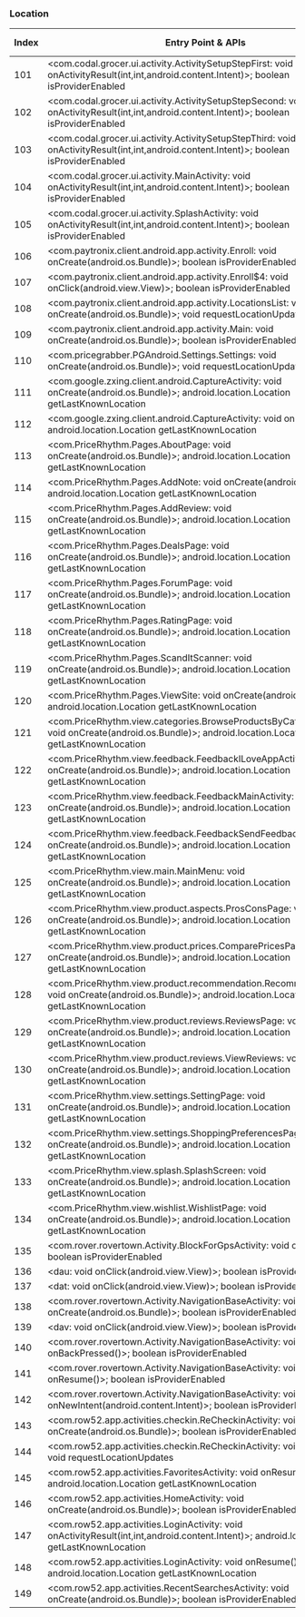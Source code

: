 ### Location
| Index | Entry Point & APIs | Screen shot | Resource id | Label |
| ------------- | ------------- | ------------- |-------------|-------------|
| 101 | <com.codal.grocer.ui.activity.ActivitySetupStepFirst: void onActivityResult(int,int,android.content.Intent)>; boolean isProviderEnabled | ![](C:\Users\hfu\Documents\COSMOS\output\py\Play_win8\Shopping\com.omnicd.grocer\com.codal.grocer.ui.activity.ActivitySetupStepFirst.png) |  | |
| 102 | <com.codal.grocer.ui.activity.ActivitySetupStepSecond: void onActivityResult(int,int,android.content.Intent)>; boolean isProviderEnabled | ![](C:\Users\hfu\Documents\COSMOS\output\py\Play_win8\Shopping\com.omnicd.grocer\com.codal.grocer.ui.activity.ActivitySetupStepSecond.png) |  | |
| 103 | <com.codal.grocer.ui.activity.ActivitySetupStepThird: void onActivityResult(int,int,android.content.Intent)>; boolean isProviderEnabled | ![](C:\Users\hfu\Documents\COSMOS\output\py\Play_win8\Shopping\com.omnicd.grocer\com.codal.grocer.ui.activity.ActivitySetupStepThird.png) |  | |
| 104 | <com.codal.grocer.ui.activity.MainActivity: void onActivityResult(int,int,android.content.Intent)>; boolean isProviderEnabled | ![](C:\Users\hfu\Documents\COSMOS\output\py\Play_win8\Shopping\com.omnicd.grocer\com.codal.grocer.ui.activity.MainActivity.png) |  | |
| 105 | <com.codal.grocer.ui.activity.SplashActivity: void onActivityResult(int,int,android.content.Intent)>; boolean isProviderEnabled | ![](C:\Users\hfu\Documents\COSMOS\output\py\Play_win8\Shopping\com.omnicd.grocer\com.codal.grocer.ui.activity.SplashActivity.png) |  | |
| 106 | <com.paytronix.client.android.app.activity.Enroll: void onCreate(android.os.Bundle)>; boolean isProviderEnabled | ![](C:\Users\hfu\Documents\COSMOS\output\py\Play_win8\Shopping\com.paytronix.client.android.app.cpk\com.paytronix.client.android.app.activity.Enroll.png) |  | |
| 107 | <com.paytronix.client.android.app.activity.Enroll$4: void onClick(android.view.View)>; boolean isProviderEnabled | ![](C:\Users\hfu\Documents\COSMOS\output\py\Play_win8\Shopping\com.paytronix.client.android.app.cpk\com.paytronix.client.android.app.activity.Enroll.png) |  | |
| 108 | <com.paytronix.client.android.app.activity.LocationsList: void onCreate(android.os.Bundle)>; void requestLocationUpdates | ![](C:\Users\hfu\Documents\COSMOS\output\py\Play_win8\Shopping\com.paytronix.client.android.app.cpk\com.paytronix.client.android.app.activity.LocationsList.png) |  | |
| 109 | <com.paytronix.client.android.app.activity.Main: void onCreate(android.os.Bundle)>; boolean isProviderEnabled | ![](C:\Users\hfu\Documents\COSMOS\output\py\Play_win8\Shopping\com.paytronix.client.android.app.cpk\com.paytronix.client.android.app.activity.Main.png) |  | |
| 110 | <com.pricegrabber.PGAndroid.Settings.Settings: void onCreate(android.os.Bundle)>; void requestLocationUpdates | ![](C:\Users\hfu\Documents\COSMOS\output\py\Play_win8\Shopping\com.pricegrabber.PGAndroid\com.pricegrabber.PGAndroid.Settings.Settings.png) |  | |
| 111 | <com.google.zxing.client.android.CaptureActivity: void onCreate(android.os.Bundle)>; android.location.Location getLastKnownLocation | ![](C:\Users\hfu\Documents\COSMOS\output\py\Play_win8\Shopping\com.PriceRhythm\com.google.zxing.client.android.CaptureActivity.png) |  | |
| 112 | <com.google.zxing.client.android.CaptureActivity: void onDestroy()>; android.location.Location getLastKnownLocation | ![](C:\Users\hfu\Documents\COSMOS\output\py\Play_win8\Shopping\com.PriceRhythm\com.google.zxing.client.android.CaptureActivity.png) |  | |
| 113 | <com.PriceRhythm.Pages.AboutPage: void onCreate(android.os.Bundle)>; android.location.Location getLastKnownLocation | ![](C:\Users\hfu\Documents\COSMOS\output\py\Play_win8\Shopping\com.PriceRhythm\com.PriceRhythm.Pages.AboutPage.png) |  | |
| 114 | <com.PriceRhythm.Pages.AddNote: void onCreate(android.os.Bundle)>; android.location.Location getLastKnownLocation | ![](C:\Users\hfu\Documents\COSMOS\output\py\Play_win8\Shopping\com.PriceRhythm\com.PriceRhythm.Pages.AddNote.png) |  | |
| 115 | <com.PriceRhythm.Pages.AddReview: void onCreate(android.os.Bundle)>; android.location.Location getLastKnownLocation | ![](C:\Users\hfu\Documents\COSMOS\output\py\Play_win8\Shopping\com.PriceRhythm\com.PriceRhythm.Pages.AddReview.png) |  | |
| 116 | <com.PriceRhythm.Pages.DealsPage: void onCreate(android.os.Bundle)>; android.location.Location getLastKnownLocation | ![](C:\Users\hfu\Documents\COSMOS\output\py\Play_win8\Shopping\com.PriceRhythm\com.PriceRhythm.Pages.DealsPage.png) |  | |
| 117 | <com.PriceRhythm.Pages.ForumPage: void onCreate(android.os.Bundle)>; android.location.Location getLastKnownLocation | ![](C:\Users\hfu\Documents\COSMOS\output\py\Play_win8\Shopping\com.PriceRhythm\com.PriceRhythm.Pages.ForumPage.png) |  | |
| 118 | <com.PriceRhythm.Pages.RatingPage: void onCreate(android.os.Bundle)>; android.location.Location getLastKnownLocation | ![](C:\Users\hfu\Documents\COSMOS\output\py\Play_win8\Shopping\com.PriceRhythm\com.PriceRhythm.Pages.RatingPage.png) |  | |
| 119 | <com.PriceRhythm.Pages.ScandItScanner: void onCreate(android.os.Bundle)>; android.location.Location getLastKnownLocation | ![](C:\Users\hfu\Documents\COSMOS\output\py\Play_win8\Shopping\com.PriceRhythm\com.PriceRhythm.Pages.ScandItScanner.png) |  | |
| 120 | <com.PriceRhythm.Pages.ViewSite: void onCreate(android.os.Bundle)>; android.location.Location getLastKnownLocation | ![](C:\Users\hfu\Documents\COSMOS\output\py\Play_win8\Shopping\com.PriceRhythm\com.PriceRhythm.Pages.ViewSite.png) |  | |
| 121 | <com.PriceRhythm.view.categories.BrowseProductsByCategoryActivity: void onCreate(android.os.Bundle)>; android.location.Location getLastKnownLocation | ![](C:\Users\hfu\Documents\COSMOS\output\py\Play_win8\Shopping\com.PriceRhythm\com.PriceRhythm.view.categories.BrowseProductsByCategoryActivity.png) |  | |
| 122 | <com.PriceRhythm.view.feedback.FeedbackILoveAppActivity: void onCreate(android.os.Bundle)>; android.location.Location getLastKnownLocation | ![](C:\Users\hfu\Documents\COSMOS\output\py\Play_win8\Shopping\com.PriceRhythm\com.PriceRhythm.view.feedback.FeedbackILoveAppActivity.png) |  | |
| 123 | <com.PriceRhythm.view.feedback.FeedbackMainActivity: void onCreate(android.os.Bundle)>; android.location.Location getLastKnownLocation | ![](C:\Users\hfu\Documents\COSMOS\output\py\Play_win8\Shopping\com.PriceRhythm\com.PriceRhythm.view.feedback.FeedbackMainActivity.png) |  | |
| 124 | <com.PriceRhythm.view.feedback.FeedbackSendFeedbackActivity: void onCreate(android.os.Bundle)>; android.location.Location getLastKnownLocation | ![](C:\Users\hfu\Documents\COSMOS\output\py\Play_win8\Shopping\com.PriceRhythm\com.PriceRhythm.view.feedback.FeedbackSendFeedbackActivity.png) |  | |
| 125 | <com.PriceRhythm.view.main.MainMenu: void onCreate(android.os.Bundle)>; android.location.Location getLastKnownLocation | ![](C:\Users\hfu\Documents\COSMOS\output\py\Play_win8\Shopping\com.PriceRhythm\com.PriceRhythm.view.main.MainMenu.png) |  | |
| 126 | <com.PriceRhythm.view.product.aspects.ProsConsPage: void onCreate(android.os.Bundle)>; android.location.Location getLastKnownLocation | ![](C:\Users\hfu\Documents\COSMOS\output\py\Play_win8\Shopping\com.PriceRhythm\com.PriceRhythm.view.product.aspects.ProsConsPage.png) |  | |
| 127 | <com.PriceRhythm.view.product.prices.ComparePricesPage: void onCreate(android.os.Bundle)>; android.location.Location getLastKnownLocation | ![](C:\Users\hfu\Documents\COSMOS\output\py\Play_win8\Shopping\com.PriceRhythm\com.PriceRhythm.view.product.prices.ComparePricesPage.png) |  | |
| 128 | <com.PriceRhythm.view.product.recommendation.RecommendationPage: void onCreate(android.os.Bundle)>; android.location.Location getLastKnownLocation | ![](C:\Users\hfu\Documents\COSMOS\output\py\Play_win8\Shopping\com.PriceRhythm\com.PriceRhythm.view.product.recommendation.RecommendationPage.png) |  | |
| 129 | <com.PriceRhythm.view.product.reviews.ReviewsPage: void onCreate(android.os.Bundle)>; android.location.Location getLastKnownLocation | ![](C:\Users\hfu\Documents\COSMOS\output\py\Play_win8\Shopping\com.PriceRhythm\com.PriceRhythm.view.product.reviews.ReviewsPage.png) |  | |
| 130 | <com.PriceRhythm.view.product.reviews.ViewReviews: void onCreate(android.os.Bundle)>; android.location.Location getLastKnownLocation | ![](C:\Users\hfu\Documents\COSMOS\output\py\Play_win8\Shopping\com.PriceRhythm\com.PriceRhythm.view.product.reviews.ViewReviews.png) |  | |
| 131 | <com.PriceRhythm.view.settings.SettingPage: void onCreate(android.os.Bundle)>; android.location.Location getLastKnownLocation | ![](C:\Users\hfu\Documents\COSMOS\output\py\Play_win8\Shopping\com.PriceRhythm\com.PriceRhythm.view.settings.SettingPage.png) |  | |
| 132 | <com.PriceRhythm.view.settings.ShoppingPreferencesPage: void onCreate(android.os.Bundle)>; android.location.Location getLastKnownLocation | ![](C:\Users\hfu\Documents\COSMOS\output\py\Play_win8\Shopping\com.PriceRhythm\com.PriceRhythm.view.settings.ShoppingPreferencesPage.png) |  | |
| 133 | <com.PriceRhythm.view.splash.SplashScreen: void onCreate(android.os.Bundle)>; android.location.Location getLastKnownLocation | ![](C:\Users\hfu\Documents\COSMOS\output\py\Play_win8\Shopping\com.PriceRhythm\com.PriceRhythm.view.splash.SplashScreen.png) |  | |
| 134 | <com.PriceRhythm.view.wishlist.WishlistPage: void onCreate(android.os.Bundle)>; android.location.Location getLastKnownLocation | ![](C:\Users\hfu\Documents\COSMOS\output\py\Play_win8\Shopping\com.PriceRhythm\com.PriceRhythm.view.wishlist.WishlistPage.png) |  | |
| 135 | <com.rover.rovertown.Activity.BlockForGpsActivity: void onResume()>; boolean isProviderEnabled | ![](C:\Users\hfu\Documents\COSMOS\output\py\Play_win8\Shopping\com.rover.rovertown\com.rover.rovertown.Activity.BlockForGpsActivity.png) |  | |
| 136 | <dau: void onClick(android.view.View)>; boolean isProviderEnabled | ![](C:\Users\hfu\Documents\COSMOS\output\py\Play_win8\Shopping\com.rover.rovertown\com.rover.rovertown.Activity.NavigationBaseActivity.png) |  | |
| 137 | <dat: void onClick(android.view.View)>; boolean isProviderEnabled | ![](C:\Users\hfu\Documents\COSMOS\output\py\Play_win8\Shopping\com.rover.rovertown\com.rover.rovertown.Activity.NavigationBaseActivity.png) |  | |
| 138 | <com.rover.rovertown.Activity.NavigationBaseActivity: void onCreate(android.os.Bundle)>; boolean isProviderEnabled | ![](C:\Users\hfu\Documents\COSMOS\output\py\Play_win8\Shopping\com.rover.rovertown\com.rover.rovertown.Activity.NavigationBaseActivity.png) |  | |
| 139 | <dav: void onClick(android.view.View)>; boolean isProviderEnabled | ![](C:\Users\hfu\Documents\COSMOS\output\py\Play_win8\Shopping\com.rover.rovertown\com.rover.rovertown.Activity.NavigationBaseActivity.png) |  | |
| 140 | <com.rover.rovertown.Activity.NavigationBaseActivity: void onBackPressed()>; boolean isProviderEnabled | ![](C:\Users\hfu\Documents\COSMOS\output\py\Play_win8\Shopping\com.rover.rovertown\com.rover.rovertown.Activity.NavigationBaseActivity.png) |  | |
| 141 | <com.rover.rovertown.Activity.NavigationBaseActivity: void onResume()>; boolean isProviderEnabled | ![](C:\Users\hfu\Documents\COSMOS\output\py\Play_win8\Shopping\com.rover.rovertown\com.rover.rovertown.Activity.NavigationBaseActivity.png) |  | |
| 142 | <com.rover.rovertown.Activity.NavigationBaseActivity: void onNewIntent(android.content.Intent)>; boolean isProviderEnabled | ![](C:\Users\hfu\Documents\COSMOS\output\py\Play_win8\Shopping\com.rover.rovertown\com.rover.rovertown.Activity.NavigationBaseActivity.png) |  | |
| 143 | <com.row52.app.activities.checkin.ReCheckinActivity: void onCreate(android.os.Bundle)>; boolean isProviderEnabled | ![](C:\Users\hfu\Documents\COSMOS\output\py\Play_win8\Shopping\com.row52.app\com.row52.app.activities.checkin.ReCheckinActivity.png) |  | |
| 144 | <com.row52.app.activities.checkin.ReCheckinActivity: void onStart()>; void requestLocationUpdates | ![](C:\Users\hfu\Documents\COSMOS\output\py\Play_win8\Shopping\com.row52.app\com.row52.app.activities.checkin.ReCheckinActivity.png) |  | |
| 145 | <com.row52.app.activities.FavoritesActivity: void onResume()>; android.location.Location getLastKnownLocation | ![](C:\Users\hfu\Documents\COSMOS\output\py\Play_win8\Shopping\com.row52.app\com.row52.app.activities.FavoritesActivity.png) |  | |
| 146 | <com.row52.app.activities.HomeActivity: void onCreate(android.os.Bundle)>; boolean isProviderEnabled | ![](C:\Users\hfu\Documents\COSMOS\output\py\Play_win8\Shopping\com.row52.app\com.row52.app.activities.HomeActivity.png) |  | |
| 147 | <com.row52.app.activities.LoginActivity: void onActivityResult(int,int,android.content.Intent)>; android.location.Location getLastKnownLocation | ![](C:\Users\hfu\Documents\COSMOS\output\py\Play_win8\Shopping\com.row52.app\com.row52.app.activities.LoginActivity.png) |  | |
| 148 | <com.row52.app.activities.LoginActivity: void onResume()>; android.location.Location getLastKnownLocation | ![](C:\Users\hfu\Documents\COSMOS\output\py\Play_win8\Shopping\com.row52.app\com.row52.app.activities.LoginActivity.png) |  | |
| 149 | <com.row52.app.activities.RecentSearchesActivity: void onCreate(android.os.Bundle)>; boolean isProviderEnabled | ![](C:\Users\hfu\Documents\COSMOS\output\py\Play_win8\Shopping\com.row52.app\com.row52.app.activities.RecentSearchesActivity.png) |  | |
